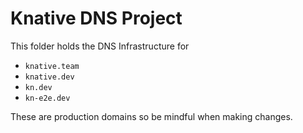 # Knative DNS Project

This folder holds the DNS Infrastructure for 
- `knative.team` 
- `knative.dev`
- `kn.dev`
- `kn-e2e.dev`

These are production domains so be mindful when making changes.
